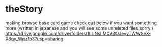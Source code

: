 # theStory
making browse base card game
check out below if you want something more
(written in japanese and you will see some unrelated files sorry.)
https://drive.google.com/drive/folders/1LLNsLM0V3OJeyvTWWSeX-X8qy_Wpz1b3?usp=sharing